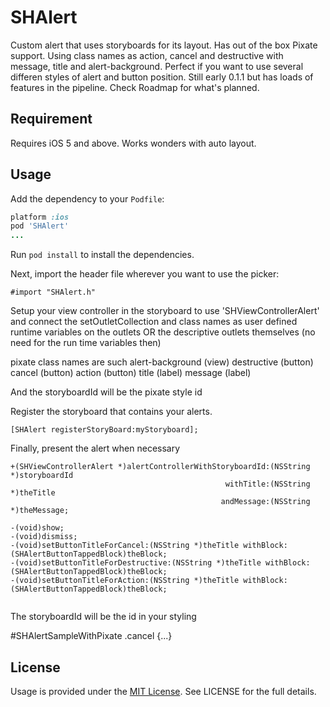 SHAlert
=================

Custom alert that uses storyboards for its layout. Has out of the box Pixate support. 
Using class names as action, cancel and destructive with message, title and alert-background.
Perfect if you want to use several differen styles of alert and button position.
Still early 0.1.1 but has loads of features in the pipeline. Check Roadmap for what's planned. 

## Requirement

Requires iOS 5 and above. Works wonders with auto layout. 

## Usage

Add the dependency to your `Podfile`:

```ruby
platform :ios
pod 'SHAlert'
...
```

Run `pod install` to install the dependencies.

Next, import the header file wherever you want to use the picker:

```objc
#import "SHAlert.h"
```

Setup your view controller in the storyboard to use 'SHViewControllerAlert' and connect the setOutletCollection and class names
as user defined runtime variables on the outlets OR the descriptive outlets themselves (no need for the run time variables then) 

pixate class names are such
alert-background (view)
destructive (button)
cancel (button)
action (button)
title (label)
message (label)

And the storyboardId will be the pixate style id

Register the storyboard that contains your alerts. 

```objc
[SHAlert registerStoryBoard:myStoryboard];
```

Finally, present the alert when necessary

```objc
+(SHViewControllerAlert *)alertControllerWithStoryboardId:(NSString *)storyboardId
                                                withTitle:(NSString *)theTitle
                                               andMessage:(NSString *)theMessage;

-(void)show;
-(void)dismiss;
-(void)setButtonTitleForCancel:(NSString *)theTitle withBlock:(SHAlertButtonTappedBlock)theBlock;
-(void)setButtonTitleForDestructive:(NSString *)theTitle withBlock:(SHAlertButtonTappedBlock)theBlock;
-(void)setButtonTitleForAction:(NSString *)theTitle withBlock:(SHAlertButtonTappedBlock)theBlock;


```
The storyboardId  will be the id in your styling

#SHAlertSampleWithPixate .cancel {...}

## License

Usage is provided under the [MIT License](http://http://opensource.org/licenses/mit-license.php).  See LICENSE for the full details.

